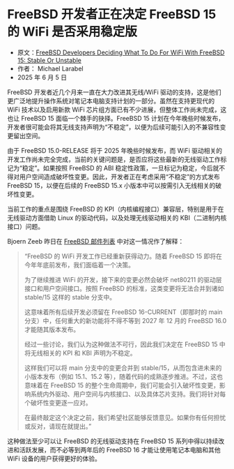 # FreeBSD 开发者正在决定 FreeBSD 15 的 WiFi 是否采用稳定版

- 原文：[FreeBSD Developers Deciding What To Do For WiFi With FreeBSD 15: Stable Or Unstable](https://www.phoronix.com/news/FreeBSD-15-WiFi-Plans)
- 作者： Michael Larabel
- 2025 年 6 月 5 日

FreeBSD 开发者近几个月来一直在大力改进其无线/WiFi 驱动的支持，这是他们更广泛地提升操作系统对笔记本电脑支持计划的一部分。虽然在支持更现代的 WiFi 技术以及启用新款 WiFi 芯片组方面已有不少进展，但整体工作尚未完成，这也让 FreeBSD 15 面临一个棘手的抉择。FreeBSD 15 计划在今年晚些时候发布，开发者很可能会将其无线支持声明为“不稳定”，以便为后续可能引入的不兼容性变更留出空间。

由于 FreeBSD 15.0-RELEASE 将于 2025 年晚些时候发布，而 WiFi 驱动相关的开发工作尚未完全完成，当前的关键问题是，是否应将这些最新的无线驱动工作标记为“稳定”。如果按照 FreeBSD 的 ABI 稳定性政策，一旦标记为稳定，今后就不得对用户空间造成破坏性变更。因此，开发者正在考虑采用“不稳定”的方式发布 FreeBSD 15，以便在后续的 FreeBSD 15.x 小版本中可以按需引入无线相关的破坏性变更。

当前工作的重点是围绕 FreeBSD 的 KPI（内核编程接口）兼容层，特别是用于在无线驱动方面借助 Linux 的驱动代码，以及处理无线驱动相关的 KBI（二进制内核接口）问题。

Bjoern Zeeb 昨日在 [FreeBSD 邮件列表](https://lists.freebsd.org/archives/freebsd-current/2025-June/007800.html) 中对这一情况作了解释：

> “FreeBSD 的 WiFi 开发工作已经重新获得动力。随着 FreeBSD 15 即将在今年年底前发布，我们面临着一个决策。
>
> 为了继续推进 WiFi 的开发，接下来的变更必然会破坏 net80211 的驱动层接口和用户空间接口。按照 FreeBSD 的标准，这类变更将无法合并到诸如 stable/15 这样的 stable 分支中。
>
> 这意味着所有后续开发必须留在 FreeBSD 16-CURRENT（即那时的 main 分支）中，任何重大的新功能将不得不等到 2027 年 12 月的 FreeBSD 16.0 才能随其版本发布。
>
> 经过一些讨论，我们认为这种做法不可行，因此我们决定在 FreeBSD 15 中将无线相关的 KPI 和 KBI 声明为不稳定。
>
> 这样我们可以将 main 分支中的变更合并到 stable/15，从而包含进未来的小版本发布（例如 15.1、15.2 等），随着代码的成熟逐步推进。不过，这也意味着在 FreeBSD 15 的整个生命周期中，我们可能会引入破坏性变更，影响系统内外驱动、用户空间与内核接口、以及具体芯片支持。我们将针对每个破坏性变更逐一应对。
>
> 在最终敲定这个决定之前，我们希望社区能够反馈意见。如果你有任何担忧或反对，请现在就提出。”

这种做法至少可以让 FreeBSD 的无线驱动支持在 FreeBSD 15 系列中得以持续改进和活跃发展，而不必等到两年后的 FreeBSD 16 才能让使用笔记本电脑和其他 WiFi 设备的用户获得更好的体验。
